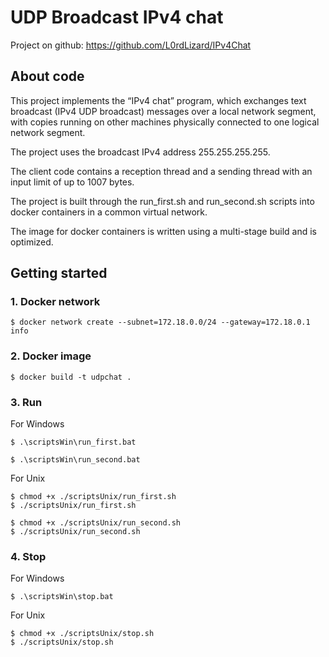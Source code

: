 # UDP Broadcast IPv4 chat
Project on github: https://github.com/L0rdLizard/IPv4Chat

## About code

This project implements the “IPv4 chat” program, which exchanges text broadcast (IPv4 UDP broadcast) messages over a local network segment, with copies running on other machines physically connected to one logical network segment. 

The project uses the broadcast IPv4 address 255.255.255.255. 

The client code contains a reception thread and a sending thread with an input limit of up to 1007 bytes. 

The project is built through the run_first.sh and run_second.sh scripts into docker containers in a common virtual network. 

The image for docker containers is written using a multi-stage build and is optimized.

## Getting started
### 1. Docker network
```
$ docker network create --subnet=172.18.0.0/24 --gateway=172.18.0.1 info
```

### 2. Docker image 
```
$ docker build -t udpchat .
```

### 3. Run
For Windows
```
$ .\scriptsWin\run_first.bat  
```

```
$ .\scriptsWin\run_second.bat
```

For Unix
```
$ chmod +x ./scriptsUnix/run_first.sh
$ ./scriptsUnix/run_first.sh
```

```
$ chmod +x ./scriptsUnix/run_second.sh
$ ./scriptsUnix/run_second.sh
```

### 4. Stop
For Windows
```
$ .\scriptsWin\stop.bat  
```

For Unix
```
$ chmod +x ./scriptsUnix/stop.sh
$ ./scriptsUnix/stop.sh
```